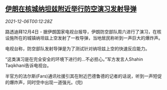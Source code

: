 <!--1638750662000-->
[伊朗在核城纳坦兹附近举行防空演习发射导弹](https://cn.reuters.com/article/iran-drill-missile-1204-sat-idCNKBS2IL00F)
------

<div><i>2021-12-06T00:12:28Z</i></div><p>路透迪拜12月4日 - 据伊朗国家电视台报导，伊朗防空部队周六进行了演习，在核设施所在的城镇纳坦兹上空发射了一枚导弹，当地居民称听到一声巨大的爆炸声。</p><p>电视台称，防空部队发射导弹是为了测试针对纳坦兹上空的快速反应能力。</p><p>“这类演习是在完全安全的环境下进行的...不必担心。”军方发言人Shahin Taqikhani告诉电视台。</p><p>半官方的法尔斯(Fars)通讯社援引其在附近巴德鲁德的记者的话说，听到一声短促的爆炸声，同时空中出现一道强光。(完)</p>
